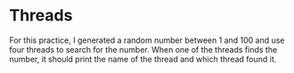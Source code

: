 # Threads

For this practice, I generated a random number between 1 and 100 and use four threads to search for the number. 
When one of the threads finds the number, it should print the name of the thread and which thread found it. 

